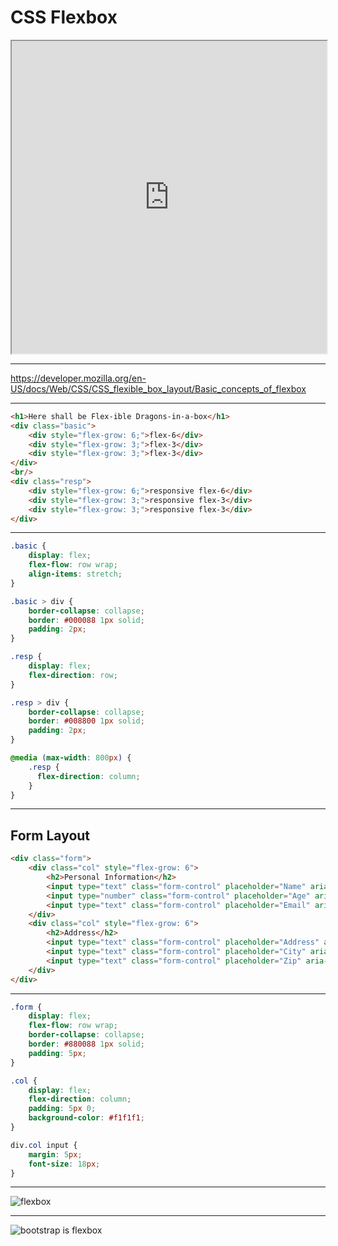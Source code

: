 # CSS Flexbox

<iframe width="100%" height="500" src="https://css-tricks.com/snippets/css/a-guide-to-flexbox/"></iframe>

---

https://developer.mozilla.org/en-US/docs/Web/CSS/CSS_flexible_box_layout/Basic_concepts_of_flexbox

---

```html
<h1>Here shall be Flex-ible Dragons-in-a-box</h1>
<div class="basic">
    <div style="flex-grow: 6;">flex-6</div>
    <div style="flex-grow: 3;">flex-3</div>
    <div style="flex-grow: 3;">flex-3</div>
</div>
<br/>
<div class="resp">
    <div style="flex-grow: 6;">responsive flex-6</div>
    <div style="flex-grow: 3;">responsive flex-3</div>
    <div style="flex-grow: 3;">responsive flex-3</div>
</div>
```

---

```css
.basic {
    display: flex;
    flex-flow: row wrap;
    align-items: stretch;
}

.basic > div {
    border-collapse: collapse;
    border: #000088 1px solid;
    padding: 2px;
}

.resp {
    display: flex;
    flex-direction: row;
}

.resp > div {
    border-collapse: collapse;
    border: #008800 1px solid;
    padding: 2px;
}

@media (max-width: 800px) {
    .resp {
      flex-direction: column;
    }
}
```

---

## Form Layout

```html
<div class="form">
    <div class="col" style="flex-grow: 6">
        <h2>Personal Information</h2>
        <input type="text" class="form-control" placeholder="Name" aria-label="Name">
        <input type="number" class="form-control" placeholder="Age" aria-label="Age">
        <input type="text" class="form-control" placeholder="Email" aria-label="Email">
    </div>
    <div class="col" style="flex-grow: 6">
        <h2>Address</h2>
        <input type="text" class="form-control" placeholder="Address" aria-label="Address">
        <input type="text" class="form-control" placeholder="City" aria-label="City">
        <input type="text" class="form-control" placeholder="Zip" aria-label="Zip">
    </div>
</div>
```

---

```css
.form {
    display: flex;
    flex-flow: row wrap;
    border-collapse: collapse;
    border: #880088 1px solid;
    padding: 5px;
}

.col {
    display: flex;
    flex-direction: column;
    padding: 5px 0;
    background-color: #f1f1f1;
}

div.col input {
    margin: 5px;
    font-size: 18px;
}
```

---

![flexbox](slides/layout/flexbox.png)

---

![bootstrap is flexbox](slides/layout/bootstrap-flexbox.png)
